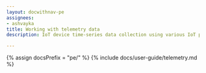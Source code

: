 ```yaml
---
layout: docwithnav-pe
assignees:
- ashvayka
title: Working with telemetry data
description: IoT device time-series data collection using various IoT protocols and ThingsBoard telemetry feature

---
```


{% assign docsPrefix = "pe/" %}
{% include docs/user-guide/telemetry.md %}